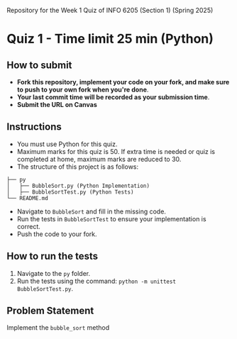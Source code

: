 Repository for the Week 1 Quiz of INFO 6205 (Section 1) (Spring 2025)

# Quiz 1 - Time limit 25 min (Python)

## How to submit

- **Fork this repository, implement your code on your fork, and make sure to push to your own fork when you're done**.
- **Your last commit time will be recorded as your submission time**.
- **Submit the URL on Canvas**

## Instructions

- You must use Python for this quiz.
- Maximum marks for this quiz is 50. If extra time is needed or quiz is completed at home, maximum marks are reduced to 30.
- The structure of this project is as follows:

```
├── py
│   ├── BubbleSort.py (Python Implementation)
│   ├── BubbleSortTest.py (Python Tests)
└── README.md
```

- Navigate to `BubbleSort` and fill in the missing code.
- Run the tests in `BubbleSortTest` to ensure your implementation is correct.
- Push the code to your fork.

## How to run the tests

1. Navigate to the `py` folder.
2. Run the tests using the command: `python -m unittest BubbleSortTest.py`.

## Problem Statement

Implement the `bubble_sort` method
